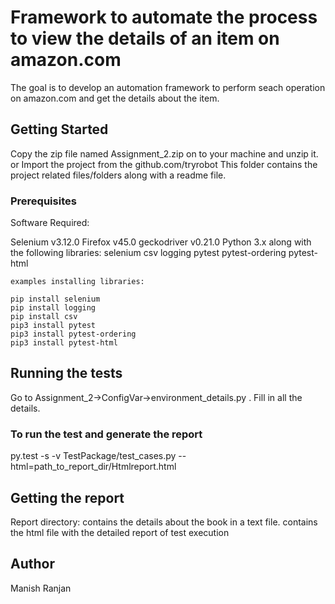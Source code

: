 # Framework to automate the process to view the details of an item on amazon.com

The goal is to develop an automation framework to perform seach operation on amazon.com and get the details about the item.

## Getting Started

Copy the zip file named Assignment_2.zip on to your machine and unzip it.
or
Import the project from the github.com/tryrobot
This folder contains the project related files/folders along with a readme file.

### Prerequisites

Software Required:

Selenium v3.12.0
Firefox v45.0
geckodriver v0.21.0
Python 3.x along with the following libraries:
selenium
csv
logging
pytest
pytest-ordering
pytest-html

```
examples installing libraries:

pip install selenium
pip install logging
pip install csv
pip3 install pytest
pip3 install pytest-ordering
pip3 install pytest-html
```

## Running the tests

Go to Assignment_2->ConfigVar->environment_details.py .
Fill in all the details.

### To run the test and generate the report

py.test -s -v TestPackage/test_cases.py --html=path_to_report_dir/Htmlreport.html

## Getting the report

Report directory:
contains the details about the book in a text file.
contains the html file with the detailed report of test execution

## Author

Manish Ranjan

